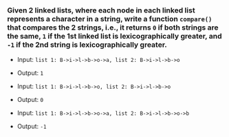 ### Given 2 linked lists, where each node in each linked list represents a character in a string, write a function `compare()` that compares the 2 strings, i.e., it returns `0` if both strings are the same, `1` if the 1st linked list is lexicographically greater, and `-1` if the 2nd string is lexicographically greater.

  - Input: `list 1: B->i->l->b->o->a, list 2: B->i->l->b->o` 
  - Output: `1`

  - Input: `list 1: B->i->l->b->o, list 2: B->i->l->b->o`
  - Output: `0`

  - Input: `list 1: B->i->l->b->o->a, list 2: B->i->l->b->o->b` 
  - Output: `-1`
